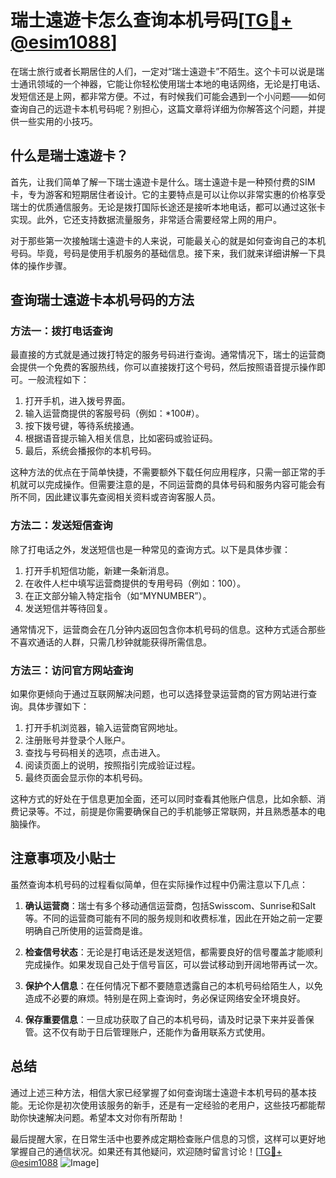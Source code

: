 # 瑞士遠遊卡怎么查询本机号码[[TG💪+ @esim1088](https://t.me/s/esim1088)]

在瑞士旅行或者长期居住的人们，一定对“瑞士遠遊卡”不陌生。这个卡可以说是瑞士通讯领域的一个神器，它能让你轻松使用瑞士本地的电话网络，无论是打电话、发短信还是上网，都非常方便。不过，有时候我们可能会遇到一个小问题——如何查询自己的远遊卡本机号码呢？别担心，这篇文章将详细为你解答这个问题，并提供一些实用的小技巧。

## 什么是瑞士遠遊卡？

首先，让我们简单了解一下瑞士遠遊卡是什么。瑞士遠遊卡是一种预付费的SIM卡，专为游客和短期居住者设计。它的主要特点是可以让你以非常实惠的价格享受瑞士的优质通信服务。无论是拨打国际长途还是接听本地电话，都可以通过这张卡实现。此外，它还支持数据流量服务，非常适合需要经常上网的用户。

对于那些第一次接触瑞士遠遊卡的人来说，可能最关心的就是如何查询自己的本机号码。毕竟，号码是使用手机服务的基础信息。接下来，我们就来详细讲解一下具体的操作步骤。

## 查询瑞士遠遊卡本机号码的方法

### 方法一：拨打电话查询

最直接的方式就是通过拨打特定的服务号码进行查询。通常情况下，瑞士的运营商会提供一个免费的客服热线，你可以直接拨打这个号码，然后按照语音提示操作即可。一般流程如下：

1. 打开手机，进入拨号界面。
2. 输入运营商提供的客服号码（例如：*100#）。
3. 按下拨号键，等待系统接通。
4. 根据语音提示输入相关信息，比如密码或验证码。
5. 最后，系统会播报你的本机号码。

这种方法的优点在于简单快捷，不需要额外下载任何应用程序，只需一部正常的手机就可以完成操作。但需要注意的是，不同运营商的具体号码和服务内容可能会有所不同，因此建议事先查阅相关资料或咨询客服人员。

### 方法二：发送短信查询

除了打电话之外，发送短信也是一种常见的查询方式。以下是具体步骤：

1. 打开手机短信功能，新建一条新消息。
2. 在收件人栏中填写运营商提供的专用号码（例如：100）。
3. 在正文部分输入特定指令（如“MYNUMBER”）。
4. 发送短信并等待回复。

通常情况下，运营商会在几分钟内返回包含你本机号码的信息。这种方式适合那些不喜欢通话的人群，只需几秒钟就能获得所需信息。

### 方法三：访问官方网站查询

如果你更倾向于通过互联网解决问题，也可以选择登录运营商的官方网站进行查询。具体步骤如下：

1. 打开手机浏览器，输入运营商官网地址。
2. 注册账号并登录个人账户。
3. 查找与号码相关的选项，点击进入。
4. 阅读页面上的说明，按照指引完成验证过程。
5. 最终页面会显示你的本机号码。

这种方式的好处在于信息更加全面，还可以同时查看其他账户信息，比如余额、消费记录等。不过，前提是你需要确保自己的手机能够正常联网，并且熟悉基本的电脑操作。

## 注意事项及小贴士

虽然查询本机号码的过程看似简单，但在实际操作过程中仍需注意以下几点：

1. **确认运营商**：瑞士有多个移动通信运营商，包括Swisscom、Sunrise和Salt等。不同的运营商可能有不同的服务规则和收费标准，因此在开始之前一定要明确自己所使用的运营商是谁。
   
2. **检查信号状态**：无论是打电话还是发送短信，都需要良好的信号覆盖才能顺利完成操作。如果发现自己处于信号盲区，可以尝试移动到开阔地带再试一次。

3. **保护个人信息**：在任何情况下都不要随意透露自己的本机号码给陌生人，以免造成不必要的麻烦。特别是在网上查询时，务必保证网络安全环境良好。

4. **保存重要信息**：一旦成功获取了自己的本机号码，请及时记录下来并妥善保管。这不仅有助于日后管理账户，还能作为备用联系方式使用。

## 总结

通过上述三种方法，相信大家已经掌握了如何查询瑞士遠遊卡本机号码的基本技能。无论你是初次使用该服务的新手，还是有一定经验的老用户，这些技巧都能帮助你快速解决问题。希望本文对你有所帮助！

最后提醒大家，在日常生活中也要养成定期检查账户信息的习惯，这样可以更好地掌握自己的通信状况。如果还有其他疑问，欢迎随时留言讨论！[[TG💪+ @esim1088](https://t.me/s/esim1088) ![Image](https://i.postimg.cc/4NQfJmqS/Snipaste-2025-05-13-00-14-12.png)]